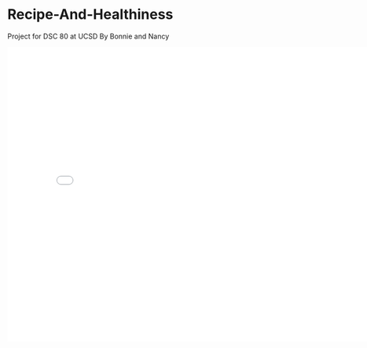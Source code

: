 # Recipe-And-Healthiness
Project for DSC 80 at UCSD
By Bonnie and Nancy


<iframe src="assets/correlation.html" width=800 height=600 frameBorder=0></iframe>
